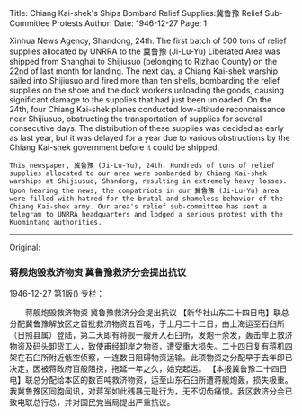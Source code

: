 Title: Chiang Kai-shek's Ships Bombard Relief Supplies:冀鲁豫 Relief Sub-Committee Protests
Author:
Date: 1946-12-27
Page: 1

Xinhua News Agency, Shandong, 24th. The first batch of 500 tons of relief supplies allocated by UNRRA to the 冀鲁豫 (Ji-Lu-Yu) Liberated Area was shipped from Shanghai to Shijiusuo (belonging to Rizhao County) on the 22nd of last month for landing. The next day, a Chiang Kai-shek warship sailed into Shijiusuo and fired more than ten shells, bombarding the relief supplies on the shore and the dock workers unloading the goods, causing significant damage to the supplies that had just been unloaded. On the 24th, four Chiang Kai-shek planes conducted low-altitude reconnaissance near Shijiusuo, obstructing the transportation of supplies for several consecutive days. The distribution of these supplies was decided as early as last year, but it was delayed for a year due to various obstructions by the Chiang Kai-shek government before it could be shipped.
    
    This newspaper, 冀鲁豫 (Ji-Lu-Yu), 24th. Hundreds of tons of relief supplies allocated to our area were bombarded by Chiang Kai-shek warships at Shijiusuo, Shandong, resulting in extremely heavy losses. Upon hearing the news, the compatriots in our 冀鲁豫 (Ji-Lu-Yu) area were filled with hatred for the brutal and shameless behavior of the Chiang Kai-shek army. Our area's relief sub-committee has sent a telegram to UNRRA headquarters and lodged a serious protest with the Kuomintang authorities.



<hr /> 

Original: 


### 蒋舰炮毁救济物资  冀鲁豫救济分会提出抗议

1946-12-27
第1版()
专栏：

　　蒋舰炮毁救济物资
    冀鲁豫救济分会提出抗议
    【新华社山东二十四日电】联总分配冀鲁豫解放区之首批救济物资五百吨，于上月二十二日，由上海运至石臼所（日照县属）登陆，第二天即有蒋舰一艘开入石臼所，发炮十余发，轰击岸上救济物资及码头卸货工人，致使甫经卸岸之物资，遭受重大损失。二十四日复有蒋机四架在石臼所附近低空侦察，一连数日阻碍物资运输。此项物资之分配早于去年即已决定，因被蒋政府百般阻挠，拖延一年之久，始克起运。
    【本报冀鲁豫二十四日电】联总分配给本区的数百吨救济物资，运至山东石臼所遭蒋舰炮轰，损失极重。我冀鲁豫区同胞闻讯，对蒋军如此残暴无耻行为，无不切齿痛恨。我区救济分会已致电联总行总，并对国民党当局提出严重抗议。
